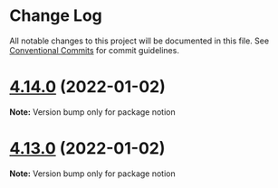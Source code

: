 # Change Log

All notable changes to this project will be documented in this file.
See [Conventional Commits](https://conventionalcommits.org) for commit guidelines.

# [4.14.0](https://github.com/NotionX/react-notion-x/compare/v4.13.0...v4.14.0) (2022-01-02)

**Note:** Version bump only for package notion





# [4.13.0](https://github.com/NotionX/react-notion-x/compare/v4.12.0...v4.13.0) (2022-01-02)

**Note:** Version bump only for package notion
